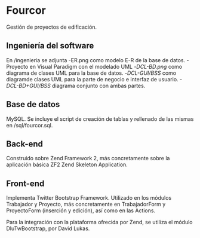 Fourcor
=======

Gestión de proyectos de edificación.

Ingeniería del software
-----------------------

En /ingenieria se adjunta
-ER.png como modelo E-R de la base de datos.
-Proyecto en Visual Paradigm con el modelado UML
-*DCL-BD.png* como diagrama de clases UML para la base de datos.
-*DCL-GUI/BSS* como diagramde clases UML para la parte de negocio e interfaz de usuario.
-*DCL-BD+GUI/BSS* diagrama conjunto con ambas partes.

Base de datos
-------------

MySQL. Se incluye el script de creación de tablas y rellenado de las mismas en /sql/fourcor.sql.

Back-end
--------

Construido sobre Zend Framework 2, más concretamente sobre la aplicación básica ZF2 Zend Skeleton Application.

Front-end
---------

Implementa Twitter Bootstrap Framework. Utilizado en los módulos Trabajador y Proyecto, más concretamente en
TrabajadorForm y ProyectoForm (inserción y edición), así como en las Actions.

Para la integración con la plataforma ofrecida por Zend, se utiliza el módulo DluTwBootstrap, por David Lukas.
